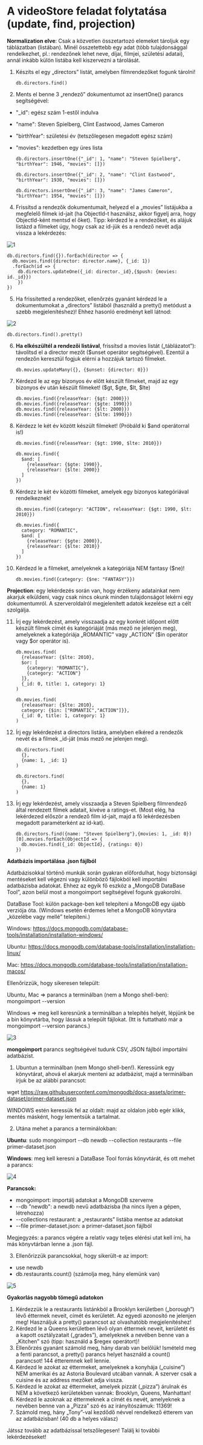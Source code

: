 # A videoStore feladat folytatása (update, find, projection)

**Normalization elve**: Csak a közvetlen összetartozó elemeket tároljuk egy táblázatban (listában). Minél összetettebb egy adat (több tulajdonsággal rendelkezhet, pl.: rendezőnek lehet neve, díjai, filmjei, születési adatai), annál inkább külön listába kell kiszervezni a tárolását.

1. Készíts el egy „directors” listát, amelyben filmrendezőket fogunk tárolni!

    ```
    db.directors.find()
    ```

2. Ments el benne 3 „rendező” dokumentumot az insertOne() parancs segítségével:
- "_id": egész szám 1-estől indulva
- "name": Steven Spielberg, Clint Eastwood, James Cameron
- "birthYear": születési év (tetszőlegesen megadott egész szám)
- "movies": kezdetben egy üres lista

    ```
    db.directors.insertOne({"_id": 1, "name": "Steven Spielberg", "birthYear": 1946, "movies": []})

    db.directors.insertOne({"_id": 2, "name": "Clint Eastwood", "birthYear": 1930, "movies": []})

    db.directors.insertOne({"_id": 3, "name": "James Cameron", "birthYear": 1954, "movies": []})
    ```
    
4. Frissítsd a rendezők dokumentumait, helyezd el a „movies” listájukba a megfelelő filmek id-jait (ha ObjectId-t használsz, akkor figyelj arra, hogy ObjectId-ként mentsd el őket). Tipp: kérdezd le a rendezőket, és alájuk listázd a filmeket úgy, hogy csak az id-jük és a rendező nevét adja vissza a lekérdezés:

![1](/mongo-feladat-02/img/1.png)
  

  ```
  db.directors.find({}).forEach(director => {
    db.movies.find({director: director.name}, {_id: 1})
    .forEach(id => {
      db.directors.updateOne({_id: director._id},{$push: {movies: id._id}})
      })
  })
  ```

5. Ha frissítetted a rendezőket, ellenőrzés gyanánt kérdezd le a dokumentumokat a „directors” listából (használd a pretty() metódust a szebb megjelenítéshez)! Ehhez hasonló eredményt kell látnod:

![2](/mongo-feladat-02/img/2.png)

   ```
   db.directors.find().pretty()
   ```
    

6. **Ha elkészültél a rendezői listával**, frissítsd a movies listát („táblázatot”): távolítsd el a director mezőt ($unset operátor segítségével). Ezentúl a rendezőn keresztül fogjuk elérni a hozzájuk tartozó filmeket.

    ```
    db.movies.updateMany({}, {$unset: {director: 0}})
    ```

7. Kérdezd le az egy bizonyos év előtt készült filmeket, majd az egy bizonyos év után készült filmeket! ($gt, $gte, $lt, $lte)

    ```
    db.movies.find({releaseYear: {$gt: 2000}})
    db.movies.find({releaseYear: {$gte: 1990}})
    db.movies.find({releaseYear: {$lt: 2000}})
    db.movies.find({releaseYear: {$lte: 1990}})
    ```

8. Kérdezz le két év között készült filmeket! (Próbáld ki $and operátorral is!)

    ```
    db.movies.find({releaseYear: {$gt: 1990, $lte: 2010}})

    db.movies.find({
      $and: [
        {releaseYear: {$gte: 1990}},
        {releaseYear: {$lte: 2000}}
      ]
    })
    
    ```

9. Kérdezz le két év közötti filmeket, amelyek egy bizonyos kategóriával rendelkeznek!

    ```
    db.movies.find({category: "ACTION", releaseYear: {$gt: 1990, $lt: 2010}})

    db.movies.find({
      category: "ROMANTIC",
      $and: [
        {releaseYear: {$gte: 2000}},
        {releaseYear: {$lte: 2010}}
      ]
    })
    ```

10. Kérdezd le a filmeket, amelyeknek a kategóriája NEM fantasy ($ne)!

    ```
    db.movies.find({category: {$ne: "FANTASY"}})
    ```

**Projection**: egy lekérdezés során van, hogy érzékeny adatainkat nem akarjuk elküldeni, vagy csak nincs okunk minden tulajdonságot lekérni egy dokumentumról. A szerveroldalról megjelenített adatok kezelése ezt a célt szolgálja.

11. Írj egy lekérdezést, amely visszaadja az egy konkrét időpont előtt készült filmek címét és kategóriáját (más mező ne jelenjen meg), amelyeknek a kategóriája „ROMANTIC” vagy „ACTION” ($in operátor vagy $or operátor is).

    ```
    db.movies.find(
      {releaseYear: {$lte: 2010}, 
      $or: [
        {category: "ROMANTIC"},
        {category: "ACTION"}
      ]},
      {_id: 0, title: 1, category: 1}
    )

    db.movies.find(
      {releaseYear: {$lte: 2010}, 
      category: {$in: ["ROMANTIC","ACTION"]}},
      {_id: 0, title: 1, category: 1}
    )
    ```

12. Írj egy lekérdezést a directors listára, amelyben elkéred a rendezők nevét és a filmek _id-ját (más mező ne jelenjen meg).

    ```
    db.directors.find(
      {},
      {name: 1, _id: 1}
    )

    db.directors.find(
      {},
      {name: 1}
    )
    ```

13. Írj egy lekérdezést, amely visszaadja a Steven Spielberg filmrendező által rendezett filmek adatait, kivéve a ratings-et. (Most elég, ha lekérdezed először a rendező film id-jait, majd a fő lekérdezésben megadott paraméterként az id-kat).

    ```
    db.directors.find({name: "Steven Spielberg"},{movies: 1, _id: 0})[0].movies.forEach(ObjectId => {
      db.movies.find({_id: ObjectId}, {ratings: 0})
    })
    ```

**Adatbázis importálása .json fájlból**

Adatbázisokkal történő munkák során gyakran előfordulhat, hogy biztonsági mentéseket kell végezni vagy különböző fájlokból kell importálni adatbázisba adatokat. Ehhez az egyik fő eszköz a „MongoDB DataBase Tool”, azon belül most a mongoimport segítségével fogunk gyakorolni.

DataBase Tool: külön package-ben kell telepíteni a MongoDB egy újabb verziója óta. (Windows esetén érdemes lehet a MongoDB könyvtára „közelébe vagy mellé” telepíteni.)

Windows: https://docs.mongodb.com/database-tools/installation/installation-windows/

Ubuntu: https://docs.mongodb.com/database-tools/installation/installation-linux/

Mac: https://docs.mongodb.com/database-tools/installation/installation-macos/

Ellenőrizzük, hogy sikeresen települt:

Ubuntu, Mac => parancs a terminálban (nem a Mongo shell-ben): mongoimport --version

Windows => meg kell keresnünk a terminálban a telepítés helyét, lépjünk be a bin könyvtárba, hogy lássuk a települt fájlokat. (Itt is futtatható már a mongoimport --version parancs.)

![3](/mongo-feladat-02/img/3.png)

**mongoimport** parancs segítségével tudunk CSV, JSON fájlból importálni adatbázist.

1. Ubuntun a terminálban (nem Mongo shell-ben!). Keressünk egy könyvtárat, ahová el akarjuk menteni az adatbázist, majd a terminálban írjuk be az alábbi parancsot:

wget https://raw.githubusercontent.com/mongodb/docs-assets/primer-dataset/primer-dataset.json

WINDOWS estén keressük fel az oldalt: majd az oldalon jobb egér klikk, mentés másként, hogy lementsük a tartalmat.

2. Utána mehet a parancs a terminálokban:

**Ubuntu**: sudo mongoimport --db newdb --collection restaurants --file primer-dataset.json

**Windows**: meg kell keresni a DataBase Tool forrás könyvtárát, és ott mehet a parancs:

![4](/mongo-feladat-02/img/4.png)

**Parancsok:**

- mongoimport: importálj adatokat a MongoDB szerverre
- --db "newdb": a newdb nevű adatbázisba (ha nincs ilyen a gépen, létrehozza)
- --collections restaurant: a „restaurants” listába mentse az adatokat
- --file primer-dataset.json: a primer-dataset.json fájlból

Megjegyzés: a parancs végére a relatív vagy teljes elérési utat kell írni, ha más könyvtárban lenne a .json fájl.

3. Ellenőrizzük parancsokkal, hogy sikerült-e az import:
- use newdb
- db.restaurants.count() (számolja meg, hány elemünk van)

![5](/mongo-feladat-02/img/5.png)

**Gyakorlás nagyobb tömegű adatokon**

1. Kérdezzük le a restaurants listánkból a Brooklyn kerületben („borough”) lévő éttermek neveit, címét és kerületét. Az egyedi azonosító ne jelenjen meg! Használjuk a pretty() parancsot az olvashatóbb megjelenítéshez!
2. Kérdezd le a Queens kerületben lévő olyan éttermek neveit, kerületét és a kapott osztályzatait („grades”), amelyeknek a nevében benne van a „Kitchen” szó (tipp: használd a $regex operátort)!
3. Ellenőrzés gyanánt számold meg, hány darab van belőlük! Ismételd meg a fenti parancsot, a pretty() parancs helyet használd a count() parancsot! 144 étteremnek kell lennie.
4. Kérdezd le azokat az éttermeket, amelyeknek a konyhája („cuisine”) NEM amerikai és az Astoria Boulevard utcában vannak. A szerver csak a cuisine és az address mezőket adja vissza.
5. Kérdezd le azokat az éttermeket, amelyek pizzát („pizza”) árulnak és NEM a következő kerületekben vannak: Brooklyn, Queens, Manhattan!
6. Kérdezd le azoknak az éttermeknek a címét és nevét, amelyeknek a nevében benne van a „Pizza” szó és az irányítószámuk: 11369!
7. Számold meg, hány „Tony”-val kezdődő névvel rendelkező étterem van az adatbázisban! (40 db a helyes válasz)

Játssz tovább az adatbázissal tetszőlegesen! Találj ki további lekérdezéseket!